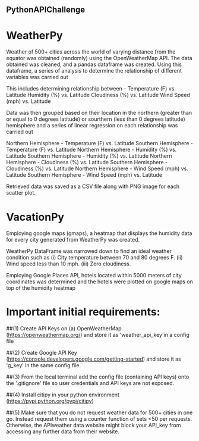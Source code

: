## PythonAPIChallenge

# WeatherPy

Weather of 500+ cities across the world of varying distance from the equator was obtained (randomly) using the OpenWeatherMap API. The data obtained was cleaned, and a pandas dataframe was created. Using this dataframe, a series of analysis to determine the relationship of different variables was carried out 

This includes determining relationship between -
Temperature (F) vs. Latitude
Humidity (%) vs. Latitude
Cloudiness (%) vs. Latitude
Wind Speed (mph) vs. Latitude

Data was then grouped based on their location in the northern (greater than or equal to 0 degrees latitude) or sourthern (less than 0 degrees latitude) hemisphere and a series of linear regression on each relationship was carried out

Northern Hemisphere - Temperature (F) vs. Latitude
Southern Hemisphere - Temperature (F) vs. Latitude
Northern Hemisphere - Humidity (%) vs. Latitude
Southern Hemisphere - Humidity (%) vs. Latitude
Northern Hemisphere - Cloudiness (%) vs. Latitude
Southern Hemisphere - Cloudiness (%) vs. Latitude
Northern Hemisphere - Wind Speed (mph) vs. Latitude
Southern Hemisphere - Wind Speed (mph) vs. Latitude

Retrieved data was saved as a CSV file along with PNG image for each scatter plot.

# VacationPy

Employing google maps (gmaps), a heatmap that displays the humidity data for every city generated from WeatherPy was created.

WeatherPy DataFrame was narrowed down to find an ideal weather condition such as
(i) City temperature between 70 and 80 degrees F.
(ii) Wind speed less than 10 mph.
(iii) Zero cloudiness.

Employing Google Places API, hotels located within 5000 meters of city coordinates was determined and the hotels were plotted on google maps on top of the humidity heatmap

# Important initial requirements:
##(1) Create API Keys on (a) OpenWeatherMap (https://openweathermap.org/) and store it as 'weather_api_key'in a config file

##(2) Create Google API Key (https://console.developers.google.com/getting-started) and store it as 'g_key' in the same config file.

##(3) From the local terminal add the config file (containing API keys) onto the '.gitignore' file so user credentials and API keys are not exposed.

##(4) Install citipy in your python environment (https://pypi.python.org/pypi/citipy)

##(5) Make sure that you do not request weather data for 500+ cities in one go. Instead request them using a counter function of sets <50 per requests. Otherwise, the APIweather data website might block your API_key from accessing any further data from their website.
